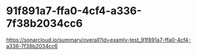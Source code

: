 # 91f891a7-ffa0-4cf4-a336-7f38b2034cc6
https://sonarcloud.io/summary/overall?id=examly-test_91f891a7-ffa0-4cf4-a336-7f38b2034cc6
